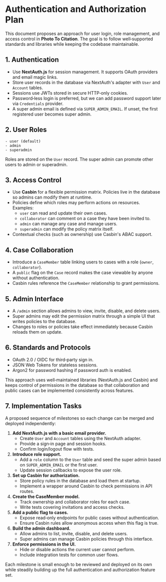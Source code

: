 # Authentication and Authorization Plan

This document proposes an approach for user login, role management, and access control in **Photo To Citation**. The goal is to follow well‑supported standards and libraries while keeping the codebase maintainable.

## 1. Authentication

- Use **NextAuth.js** for session management. It supports OAuth providers and email magic links.
- Store user records in the database via NextAuth's adapter with `User` and `Account` tables.
- Sessions use JWTs stored in secure HTTP‑only cookies.
- Password‑less login is preferred, but we can add password support later via `Credentials` provider.
- A super admin email is defined via `SUPER_ADMIN_EMAIL`. If unset, the first registered user becomes super admin.

## 2. User Roles

```
- user (default)
- admin
- superadmin
```

Roles are stored on the `User` record. The super admin can promote other users to admin or superadmin.

## 3. Access Control

- Use **Casbin** for a flexible permission matrix. Policies live in the database so admins can modify them at runtime.
- Policies define which roles may perform actions on resources. Examples:
  - `user` can read and update their own cases.
  - `collaborator` can comment on a case they have been invited to.
  - `admin` can manage any case and manage users.
  - `superadmin` can modify the policy matrix itself.
- Contextual checks (such as ownership) use Casbin's ABAC support.

## 4. Case Collaboration

- Introduce a `CaseMember` table linking users to cases with a role (`owner`, `collaborator`).
- A `public` flag on the `Case` record makes the case viewable by anyone without authentication.
- Casbin rules reference the `CaseMember` relationship to grant permissions.

## 5. Admin Interface

- A `/admin` section allows admins to view, invite, disable, and delete users.
- Super admins may edit the permission matrix through a simple UI that writes policies to the database.
- Changes to roles or policies take effect immediately because Casbin reloads them on update.

## 6. Standards and Protocols

- OAuth 2.0 / OIDC for third‑party sign in.
- JSON Web Tokens for stateless sessions.
- Argon2 for password hashing if password auth is enabled.

This approach uses well‑maintained libraries (NextAuth.js and Casbin) and keeps control of permissions in the database so that collaboration and public cases can be implemented consistently across features.

## 7. Implementation Tasks

A proposed sequence of milestones so each change can be merged and deployed independently:

1. **Add NextAuth.js with a basic email provider.**
   - Create `User` and `Account` tables using the NextAuth adapter.
   - Provide a sign‑in page and session hooks.
   - Confirm login/logout flow with tests.
2. **Introduce role support.**
   - Add a `role` column to the `User` table and seed the super admin based on `SUPER_ADMIN_EMAIL` or the first user.
   - Update session callbacks to expose the user role.
3. **Set up Casbin for authorization.**
   - Store policy rules in the database and load them at startup.
   - Implement a wrapper around Casbin to check permissions in API routes.
4. **Create the CaseMember model.**
   - Track ownership and collaborator roles for each case.
   - Write tests covering invitations and access checks.
5. **Add a public flag to cases.**
   - Expose read‑only endpoints for public cases without authentication.
   - Ensure Casbin rules allow anonymous access when this flag is true.
6. **Build the admin dashboard.**
   - Allow admins to list, invite, disable, and delete users.
   - Super admins can manage Casbin policies through this interface.
7. **Enforce permissions in the UI.**
   - Hide or disable actions the current user cannot perform.
   - Include integration tests for common user flows.

Each milestone is small enough to be reviewed and deployed on its own while steadily building up the full authentication and authorization feature set.
